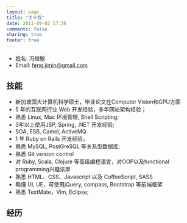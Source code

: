 ```yaml
---
layout: page
title: "关于我"
date: 2013-09-02 17:36
comments: false
sharing: true
footer: true
---
```

* 姓名: 冯继敏
* Email: feng.jimin@gmail.com

## 技能

* 新加坡国大计算机科学硕士，毕业论文在Computer Vision和GPU方面
* 5 年的互联网行业 Web 开发经验，多年网站架构经验；
* 熟悉 Linux, Mac 环境管理, Shell Scripting;
* 3年以上使用JSP, Spring, .NET 开发经验;
* SOA, ESB, Camel, ActiveMQ
* 1 年 Ruby on Rails 开发经验，
* 熟悉 MySQL, PostGreSQL 等关系型数据库;
* 熟悉 Git version control
* 对 Ruby, Scala, Clojure 等高级编程语言，对OOP以及functional programming兴趣浓厚
* 熟悉 HTML、CSS、Javascript 以及 CoffeeScript, SASS
* 略懂 UI, UE，可使用jQuery, compass, Bootstrap 等前端框架
* 熟悉 TextMate，Vim, Eclipse;

## 经历

